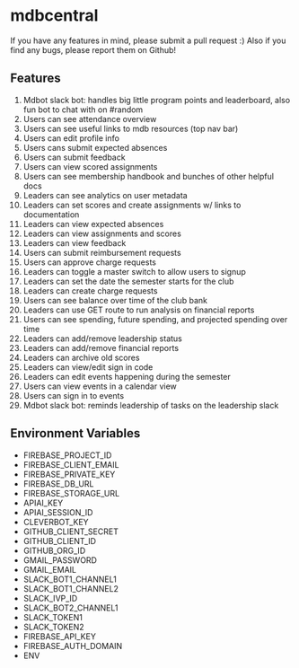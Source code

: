 # mdbcentral

If you have any features in mind, please submit a pull request :) Also if you find any bugs, please report them on Github!

## Features

1. Mdbot slack bot: handles big little program points and leaderboard, also fun bot to chat with on #random
2. Users can see attendance overview
3. Users can see useful links to mdb resources (top nav bar)
4. Users can edit profile info
5. Users cans submit expected absences
6. Users can submit feedback
7. Users can view scored assignments
8. Users can see membership handbook and bunches of other helpful docs
9. Leaders can see analytics on user metadata
10. Leaders can set scores and create assignments w/ links to documentation
11. Leaders can view expected absences
12. Leaders can view assignments and scores
13. Leaders can view feedback
14. Users can submit reimbursement requests
15. Users can approve charge requests
16. Leaders can toggle a master switch to allow users to signup
17. Leaders can set the date the semester starts for the club
18. Leaders can create charge requests
19. Users can see balance over time of the club bank
20. Leaders can use GET route to run analysis on financial reports
21. Users can see spending, future spending, and projected spending over time
22. Leaders can add/remove leadership status
23. Leaders can add/remove financial reports
24. Leaders can archive old scores
25. Leaders can view/edit sign in code
26. Leaders can edit events happening during the semester
27. Users can view events in a calendar view
28. Users can sign in to events
29. Mdbot slack bot: reminds leadership of tasks on the leadership slack

## Environment Variables
- FIREBASE_PROJECT_ID
- FIREBASE_CLIENT_EMAIL
- FIREBASE_PRIVATE_KEY
- FIREBASE_DB_URL
- FIREBASE_STORAGE_URL
- APIAI_KEY
- APIAI_SESSION_ID
- CLEVERBOT_KEY
- GITHUB_CLIENT_SECRET
- GITHUB_CLIENT_ID
- GITHUB_ORG_ID
- GMAIL_PASSWORD
- GMAIL_EMAIL
- SLACK_BOT1_CHANNEL1
- SLACK_BOT1_CHANNEL2
- SLACK_IVP_ID
- SLACK_BOT2_CHANNEL1
- SLACK_TOKEN1
- SLACK_TOKEN2
- FIREBASE_API_KEY
- FIREBASE_AUTH_DOMAIN
- ENV

